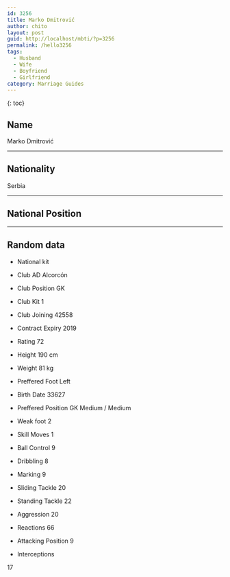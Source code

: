 ```yaml
---
id: 3256
title: Marko Dmitrović
author: chito
layout: post
guid: http://localhost/mbti/?p=3256
permalink: /hello3256
tags:
  - Husband
  - Wife
  - Boyfriend
  - Girlfriend
category: Marriage Guides
---
```



{: toc}


## Name  
Marko Dmitrović 

* * *

## Nationality  
Serbia 

* * *

## National Position 

* * *

## Random data 

  * National kit 
  * Club 
AD Alcorcón 

  * Club Position 
GK 

  * Club Kit 
1 

  * Club Joining 
42558 

  * Contract Expiry 
2019 

  * Rating 
72 

  * Height 
190 cm 

  * Weight 
81 kg 

  * Preffered Foot 
Left 

  * Birth Date 
33627 

  * Preffered Position 
GK Medium / Medium 

  * Weak foot 
2 

  * Skill Moves 
1 

  * Ball Control 
9 

  * Dribbling 
8 

  * Marking 
9 

  * Sliding Tackle 
20 

  * Standing Tackle 
22 

  * Aggression 
20 

  * Reactions 
66 

  * Attacking Position 
9 

  * Interceptions 

17</ul>